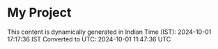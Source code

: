 # My Project

This content is dynamically generated in Indian Time (IST): 2024-10-01 17:17:36 IST
Converted to UTC: 2024-10-01 11:47:36 UTC
